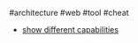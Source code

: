 #architecture #web #tool #cheat 

- [show different capabilities](https://caniuse.com/?search=webcomponent)

